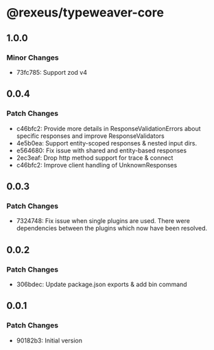 # @rexeus/typeweaver-core

## 1.0.0

### Minor Changes

- 73fc785: Support zod v4

## 0.0.4

### Patch Changes

- c46bfc2: Provide more details in ResponseValidationErrors about specific responses and improve
  ResponseValidators
- 4e5b0ea: Support entity-scoped responses & nested input dirs.
- e564680: Fix issue with shared and entity-based responses
- 2ec3eaf: Drop http method support for trace & connect
- c46bfc2: Improve client handling of UnknownResponses

## 0.0.3

### Patch Changes

- 7324748: Fix issue when single plugins are used. There were dependencies between the plugins which
  now have been resolved.

## 0.0.2

### Patch Changes

- 306bdec: Update package.json exports & add bin command

## 0.0.1

### Patch Changes

- 90182b3: Initial version
